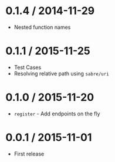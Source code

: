 0.1.4 / 2014-11-29
==================
  * Nested function names

0.1.1 / 2015-11-25
==================

  * Test Cases
  * Resolving relative path using `sabre/uri`

0.1.0 / 2015-11-20
==================

  * `register` - Add endpoints on the fly

0.0.1 / 2015-11-01
==================

 * First release